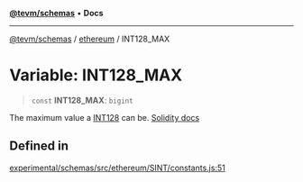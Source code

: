 [**@tevm/schemas**](../../README.md) • **Docs**

***

[@tevm/schemas](../../modules.md) / [ethereum](../README.md) / INT128\_MAX

# Variable: INT128\_MAX

> `const` **INT128\_MAX**: `bigint`

The maximum value a [INT128](../type-aliases/INT128.md) can be.
[Solidity docs](https://docs.soliditylang.org/en/latest/types.html#integers)

## Defined in

[experimental/schemas/src/ethereum/SINT/constants.js:51](https://github.com/qbzzt/tevm-monorepo/blob/main/experimental/schemas/src/ethereum/SINT/constants.js#L51)
